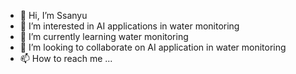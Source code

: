 - 👋 Hi, I’m Ssanyu
- 👀 I’m interested in AI applications in water monitoring
- 🌱 I’m currently learning water monitoring
- 💞️ I’m looking to collaborate on AI application in water monitoring
- 📫 How to reach me ...

<!---
assanyu/assanyu is a ✨ special ✨ repository because its `README.md` (this file) appears on your GitHub profile.
You can click the Preview link to take a look at your changes.
--->
